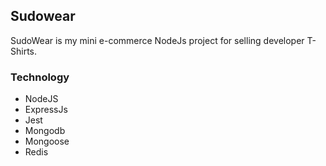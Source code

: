 ## Sudowear
SudoWear is my mini e-commerce NodeJs project for selling developer T-Shirts.

### Technology
- NodeJS
- ExpressJs
- Jest
- Mongodb
- Mongoose
- Redis
